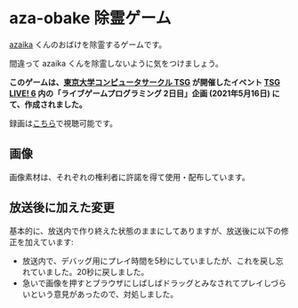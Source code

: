 # aza-obake 除霊ゲーム

[azaika](https://github.com/azaika) くんのおばけを除霊するゲームです。

間違って azaika くんを除霊しないように気をつけましょう。

**このゲームは、[東京大学コンピュータサークル TSG](https://tsg.ne.jp/) が開催したイベント [TSG LIVE! 6](https://live.tsg.ne.jp) 内の「ライブゲームプログラミング 2日目」企画 (2021年5月16日) にて、作成されました。**

録画は[こちら](https://www.youtube.com/watch?v=oitn3AiP6bM)で視聴可能です。

## 画像

画像素材は、それぞれの権利者に許諾を得て使用・配布しています。

## 放送後に加えた変更

基本的に、放送内で作り終えた状態のままにしてありますが、放送後に以下の修正を加えています:

* 放送内で、デバッグ用にプレイ時間を5秒にしていましたが、これを戻し忘れていました。20秒に戻しました。
* 急いで画像を押すとブラウザにしばしばドラッグとみなされてプレイしづらいという意見があったので、対処しました。
